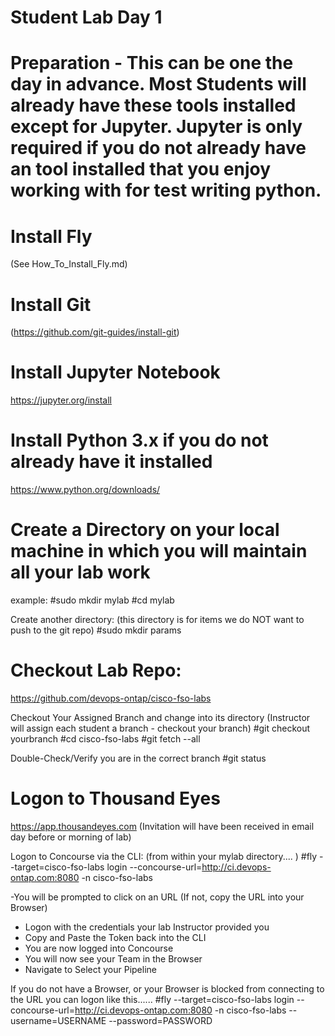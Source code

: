 Student Lab Day 1 
===================
Preparation - This can be one the day in advance. Most Students will already have these tools installed except for Jupyter.
Jupyter is only required if you do not already have an tool  installed that you enjoy working with for test writing python.
===================

Install Fly
================
(See How_To_Install_Fly.md)

Install Git
=============
(https://github.com/git-guides/install-git)


Install Jupyter Notebook 
========================
https://jupyter.org/install

Install Python 3.x if you do not already have it installed
==========================================================
https://www.python.org/downloads/


Create a Directory on your local machine in which you will maintain all your lab work
=====================================================================================
example:
#sudo mkdir mylab
#cd mylab

Create another directory:
(this directory is for items we do NOT want to push to the git repo)
#sudo mkdir params

Checkout Lab Repo:
==================
https://github.com/devops-ontap/cisco-fso-labs

Checkout Your Assigned Branch and change into its directory
(Instructor will assign each student a branch - checkout your branch)
#git checkout yourbranch
#cd cisco-fso-labs
#git fetch --all

Double-Check/Verify you are in the correct branch
#git status


Logon to Thousand Eyes
========================
https://app.thousandeyes.com
(Invitation will have been received in email day before or morning of lab)

Logon to Concourse via the CLI:
(from within your mylab directory.... )
#fly --target=cisco-fso-labs login --concourse-url=http://ci.devops-ontap.com:8080 -n cisco-fso-labs

-You will be prompted to click on an URL
(If not, copy the URL into your Browser)
- Logon with the credentials your lab Instructor provided you
- Copy and Paste the Token back into the CLI
- You are now logged into Concourse
- You will now see your Team in the Browser
- Navigate to Select your Pipeline

If you do not have a Browser, or your Browser is blocked from connecting to the URL you can logon like this......
#fly --target=cisco-fso-labs login --concourse-url=http://ci.devops-ontap.com:8080 -n cisco-fso-labs --username=USERNAME --password=PASSWORD






 



